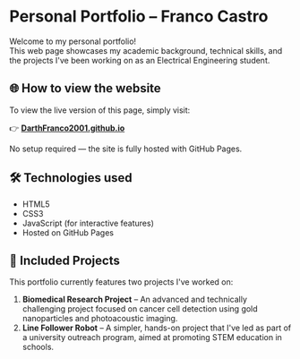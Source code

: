 # Personal Portfolio – Franco Castro

Welcome to my personal portfolio!  
This web page showcases my academic background, technical skills, and the projects I've been working on as an Electrical Engineering student.

## 🌐 How to view the website

To view the live version of this page, simply visit:

👉 **[DarthFranco2001.github.io](https://DarthFranco2001.github.io.)**

No setup required — the site is fully hosted with GitHub Pages.

## 🛠️ Technologies used

- HTML5
- CSS3
- JavaScript (for interactive features)
- Hosted on GitHub Pages

## 📂 Included Projects

This portfolio currently features two projects I've worked on:

1. **Biomedical Research Project** – An advanced and technically challenging project focused on cancer cell detection using gold nanoparticles and photoacoustic imaging.
2. **Line Follower Robot** – A simpler, hands-on project that I've led as part of a university outreach program, aimed at promoting STEM education in schools.
